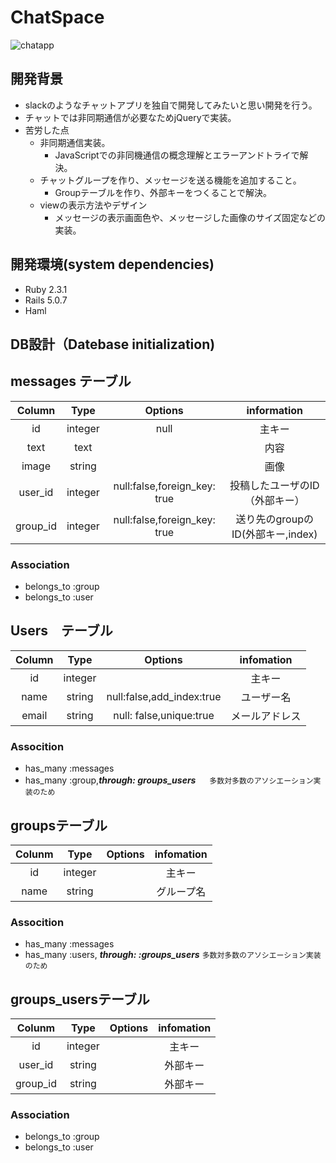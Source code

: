 # ChatSpace
![chatapp](https://raw.github.com/wiki/iwama-takahiko/chat-space/images/chat-space.git)
## 開発背景
* slackのようなチャットアプリを独自で開発してみたいと思い開発を行う。
* チャットでは非同期通信が必要なためjQueryで実装。
* 苦労した点
  * 非同期通信実装。
    * JavaScriptでの非同機通信の概念理解とエラーアンドトライで解決。
  * チャットグループを作り、メッセージを送る機能を追加すること。
    * Groupテーブルを作り、外部キーをつくることで解決。
  * viewの表示方法やデザイン
    * メッセージの表示画面色や、メッセージした画像のサイズ固定などの実装。
  

## 開発環境(system dependencies)
* Ruby 2.3.1
* Rails 5.0.7
* Haml

## DB設計（Datebase initialization)

## messages テーブル
  
| Column | Type | Options | information |
:---:|:---:|:---:|:--:|
| id       | integer | null| 主キー|
| text     | text    |     | 内容  |
| image    | string  |     | 画像  |
| user_id  | integer | null:false,foreign_key: true | 投稿したユーザのID（外部キー）|
| group_id | integer | null:false,foreign_key: true | 送り先のgroupのID(外部キー,index)| 


### Association
 * belongs_to :group
 * belongs_to :user
 
 
 ## Users　テーブル
 
 | Column | Type | Options | infomation|
 :-:|:-:|:-:|:-:|
 | id |integer| |主キー|
 |name|string | null:false,add_index:true|ユーザー名|
 |email|string| null: false,unique:true |メールアドレス|
 
 
 ### Assocition
 * has_many :messages
 * has_many :group,***through: groups_users*** 　 `多数対多数のアソシエーション実装のため`
 
 
## groupsテーブル

| Colunm | Type | Options | infomation |
:-:|:-:|:-:|:-:|
| id  | integer | |主キー    |
| name| string  | |グループ名|


### Assocition
* has_many :messages
* has_many :users, ___through: :groups_users___   `多数対多数のアソシエーション実装のため`


## groups_usersテーブル

| Colunm | Type | Options | infomation |
:-:|:-:|:-:|:-:|
| id      | integer | |主キー    |
| user_id | string  | |外部キー  |
| group_id| string  | |外部キー  |


### Association
* belongs_to :group
* belongs_to :user

